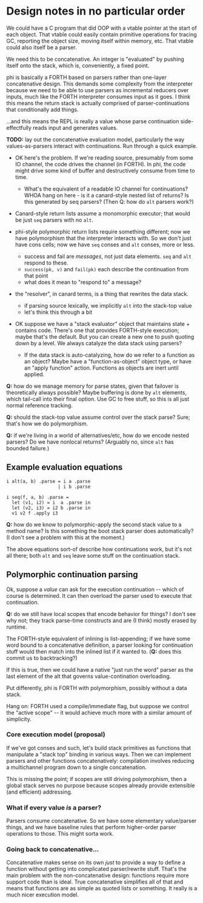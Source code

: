 # Design notes in no particular order
We could have a C program that did OOP with a vtable pointer at the start of
each object. That vtable could easily contain primitive operations for tracing
GC, reporting the object size, moving itself within memory, etc. That vtable
could also itself be a parser.

We need this to be concatenative. An integer is "evaluated" by pushing itself
onto the stack, which is, conveniently, a fixed point.

phi is basically a FORTH based on parsers rather than one-layer concatenative
design. This demands some complexity from the interpreter because we need to be
able to use parsers as incremental reducers over inputs, much like the FORTH
interpreter consumes input as it goes. I think this means the return stack is
actually comprised of parser-continuations that conditionally add things.

...and this means the REPL is really a value whose parse continuation
side-effectfully reads input and generates values.

**TODO:** lay out the concatenative evaluation model, particularly the way
values-as-parsers interact with continuations. Run through a quick example.

- OK here's the problem. If we're reading source, presumably from some IO
  channel, the code drives the channel (in FORTH). In phi, the code might drive
  some kind of buffer and destructively consume from time to time.
    - What's the equivalent of a readable IO channel for continuations? WHOA
      hang on here - is it a canard-style nested list of returns? Is this
      generated by seq parsers? (Then Q: how do `alt` parsers work?)

- Canard-style return lists assume a monomorphic executor; that would be just
  `seq` parsers with no `alt`.
- phi-style polymorphic return lists require something different; now we have
  polymorphism that the interpreter interacts with. So we don't just have cons
  cells; now we have `seq` conses and `alt` conses, more or less.
    - success and fail are _messages_, not just data elements. `seq` and `alt`
      respond to these.
    - `success(pk, v)` and `fail(pk)` each describe the continuation from that
      point
    - what does it mean to "respond to" a message?
- the "resolver", in canard terms, is a thing that rewrites the data stack.
    - if parsing source lexically, we implicitly `alt` into the stack-top value
    - let's think this through a bit

- OK suppose we have a "stack evaluator" object that maintains state + contains
  code. There's one that provides FORTH-style execution; maybe that's the
  default. But you can create a new one to push quoting down by a level. We
  always catalyze the data stack using parsers?
    - If the data stack is auto-catalyzing, how do we refer to a function as an
      object? Maybe have a "function-as-object" object type, or have an "apply
      function" action. Functions as objects are inert until applied.

**Q:** how do we manage memory for parse states, given that failover is
theoretically always possible? Maybe buffering is done by `alt` elements, which
tail-call into their final option. Use GC to free stuff, so this is all just
normal reference tracking.

**Q:** should the stack-top value assume control over the stack parse? Sure;
that's how we do polymorphism.

**Q:** if we're living in a world of alternatives/etc, how do we encode nested
parsers? Do we have nonlocal returns? (Arguably no, since `alt` has bounded
failure.)

## Example evaluation equations
```
i alt(a, b) .parse = i a .parse
                   | i b .parse

i seq(f, a, b) .parse =
  let (v1, i2) = i  a .parse in
  let (v2, i3) = i2 b .parse in
  v1 v2 f .apply i3
```

**Q:** how do we know to polymorphic-apply the second stack value to a method
name? Is this something the boot stack parser does automatically? (I don't see a
problem with this at the moment.)

The above equations sort-of describe how continuations work, but it's not all
there; both `alt` and `seq` leave some stuff on the continuation stack.

## Polymorphic continuation parsing
Ok, suppose a _value_ can ask for the execution continuation -- which of course
is determined. It can then overload the parser used to execute that
continuation.

**Q:** do we still have local scopes that encode behavior for things? I don't
see why not; they track parse-time constructs and are (I think) mostly erased by
runtime.

The FORTH-style equivalent of inlining is list-appending; if we have some word
bound to a concatenative definition, a parser looking for continuation stuff
would then match into the inlined list if it wanted to. (**Q:** does this commit
us to backtracking?)

If this is true, then we could have a native "just run the word" parser as the
last element of the alt that governs value-contination overloading.

Put differently, phi is FORTH with polymorphism, possibly without a data stack.

Hang on: FORTH used a compile/immediate flag, but suppose we control the "active
scope" -- it would achieve much more with a similar amount of simplicity.

### Core execution model (proposal)
If we've got conses and such, let's build stack primitives as functions that
manipulate a "stack top" binding in various ways. Then we can implement parsers
and other functions concatenatively: compilation involves reducing a
multichannel program down to a single concatenation.

This is missing the point; if scopes are still driving polymorphism, then a
global stack serves no purpose because scopes already provide extensible (and
efficient) addressing.

### What if every value _is_ a parser?
Parsers consume concatenative. So we have some elementary value/parser things,
and we have baseline rules that perform higher-order parser operations to those.
This might sorta work.

### Going back to concatenative...
Concatenative makes sense on its own _just_ to provide a way to define a
function without getting into complicated parser/rewrite stuff. That's the main
problem with the non-concatenative design: functions require more support code
than is ideal. True concatenative simplifies all of that and means that
functions are as simple as quoted lists or something. It really is a much nicer
execution model.
